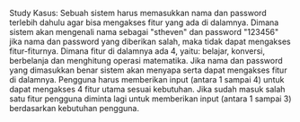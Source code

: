Study Kasus:
Sebuah sistem harus memasukkan nama dan password terlebih dahulu agar bisa mengakses fitur yang ada di dalamnya. Dimana sistem akan mengenali nama sebagai "stheven" dan password "123456" jika nama dan password yang diberikan salah, maka tidak dapat mengakses fitur-fiturnya. Dimana fitur di dalamnya ada 4, yaitu: belajar, konversi, berbelanja dan menghitung operasi matematika. 
Jika nama dan password yang dimasukkan benar sistem akan menyapa serta dapat mengakses fitur di dalamnya. Pengguna harus memberikan input (antara 1 sampai 4) untuk dapat mengakses 4 fitur utama sesuai kebutuhan. Jika sudah masuk salah satu fitur pengguna diminta lagi untuk memberikan input (antara 1 sampai 3) berdasarkan kebutuhan pengguna.